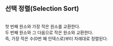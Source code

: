 ## 선택 정렬(Selection Sort)
<br>
첫 번째 원소와 가장 작은 원소를 교환한다.<br>
두 번째 원소와 그 다음으로 작은 원소와 교환한다.<br>
즉, 가장 작은 수(0번 째 인덱스로)부터 차례대로 정렬된다.<br>
